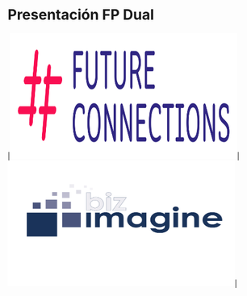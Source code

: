 # Presentación FP Dual

|<img src="img/logo1.png" alt="alt text" width="450" height="250">|<img src="img/logo2.png" alt="alt text" width="450" height="250">|

